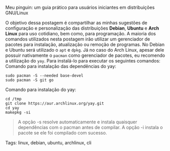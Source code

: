 Meu pinguin: um guia prático para usuários iniciantes em distribuições GNU/Linux

O objetivo dessa postagem é compartilhar as minhas sugestões de configuração e personalização das distribuições **Debian**, **Ubuntu** e **Arch Linux** para uso cotidiano, bem como, para programação.
A maioria dos comandos utilizados nesta postagem irão utilizar um gerenciador de pacotes para instalação, atualização ou remoção de programas. No Debian e Ubuntu será utilizado o `apt` e `dpkg`. Já no caso do Arch Linux, apesar dele possuir nativamente o `pacman` como gerenciador de pacotes, eu recomendo a utilização do `yay`.
Para instalá-lo para executar os seguintes comandos:
Comando para instalação das dependências do yay:
```shell
sudo pacman -S --needed base-devel
sudo pacman -S git go
```
Comando para instalação do yay:
```shell
cd /tmp
git clone https://aur.archlinux.org/yay.git
cd yay
makepkg -si
```
> A opção -s resolve automaticamente e instala quaisquer dependências com o pacman antes de compilar.
> A opção -i instala o pacote se ele foi compilado com sucesso.

Tags: linux, debian, ubuntu, archlinux, cli
